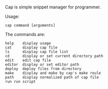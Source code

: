 Cap is simple snippet manager for programmer.

Usage:

    cap command [arguments]

The commands are:

    help    display usage
    cat     display cap file
    ls      display cap file list
    cd      display or set current directory path
    edit    edit cap file
    editor  display or set editor path
    deploy  deploy files from directory
    make    display and make by cap's make roule
    path    display normalized path of cap file
    run run script

